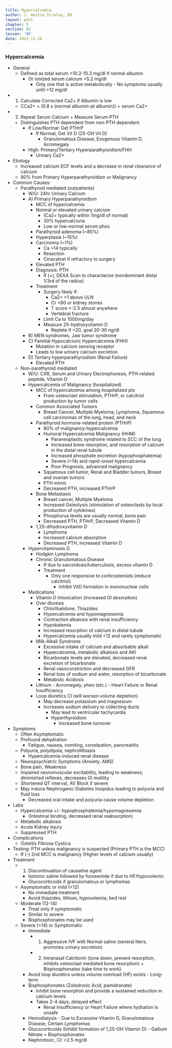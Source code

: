 ```yaml
---
title: Hypercalcemia
author: J. Austin Straley, DO
layout: post
chapter: 5
section: 02
lesson: '05'
date: 2022-11-26
---
```


<html>
    <meta charset="UTF-8">
    <meta name="viewport" content="width=device-width, initial-scale=1">
    <link href="{{site.baseurl}}/assets/grid/bootstrap-grid.min.css" rel="stylesheet">
    <link href="{{site.baseurl}}/assets/grid/grid.css" rel="stylesheet">
    <link rel="stylesheet" href="{{site.baseurl}}/assets/gitbook/gitbook-plugin-fontsettings/website.css">
    <link rel="stylesheet" href="{{site.baseurl}}/assets/gitbook/gitbook-plugin-search-pro/search.css">
    <link rel="stylesheet" href="{{site.baseurl}}/assets/gitbook/gitbook-plugin-back-to-top-button/plugin.css">
    <link rel="stylesheet" href="{{site.baseurl}}/assets/gitbook/style.css">
    <link rel="stylesheet" href="{{site.baseurl}}/assets/gitbook/rouge/{{ site.syntax_highlighter_style | default: 'colorful' }}.css">
    <meta name="HandheldFriendly" content="true"/>
    <meta name="viewport" content="width=device-width, initial-scale=1, user-scalable=no">
    <meta name="apple-mobile-web-app-capable" content="yes">
    <meta name="apple-mobile-web-app-status-bar-style" content="black">
    <link rel="apple-touch-icon-precomposed" sizes="152x152" href="{{site.baseurl}}/assets/gitbook/images/apple-touch-icon-precomposed-152.png">
    <link rel="shortcut icon" href="{{site.baseurl}}/{{site.favicon_path}}" type="image/x-icon">
    <style>
        .p {
            color: #B8B8B8;
        }
        .p1 {
            color
        }
    </style>
</html>

### Hypercalcemia
-	General
    -	Defined as total serum >10.2-10.3 mg/dl if normal albumin
        -	Or ionized serum calcium >5.2 mg/dl 
            -	Only one that is active metabolically
                    -	No symptoms usually until >12 mg/dl
-	1) Calculate Corrected Ca2+ if Albumin is low
    -	CCa2+ = (0.8 x (normal albumin-pt albumin)) + serum Ca2+
-	2) Repeat Serum Calcium + Measure Serum PTH
    -	Distinguishes PTH dependent from non-PTH dependent
        -	If Low/Normal: Get PTHrP
            -	If Normal, Get Vit D (25-OH Vit D)
                -	Granulomatous Disease, Exogenous Vitamin D, Acromegaly
        -	High: Primary/Tertiary Hyperparathyroidism/FHH
            -	Urinary Ca2+
-	Etiology
    -	Increased calcium ECF levels and a decrease in renal clearance of calcium
    -	90% from Primary Hyperparathyroidism or Malignancy
-	Common Causes:
    -	Parathyroid mediated (outpatients)
        -	W/U: 24hr Urinary Calcium
        -	A) Primary Hyperparathyroidism
            -	MCC of hypercalcemia
            -	Normal or elevated urinary calcium
                -	(Ca2+ typically within 1mg/dl of normal)
                -	30% hypercalciuria
                -	Low or low-normal serum phos
            -	Parathyroid adenoma (~85%)
            -	Hyperplasia (~15%)
            -	Carcinoma (~1%)
                -	Ca >14 typically
                -	Resection
                -	Cinacalcet if refractory to surgery 
            -	Elevated PTH
            -	Diagnosis: PTH
                -	If (+), DEXA Scan to characterize (nondominant distal 1/3rd of the radius)
            -	Treatment
                -	Surgery likely if:
                    -	Ca2+ >1 above ULN
                    -	Cr <60 or kidney stones
                    -	T score <-2.5 almost anywhere
                    -	Vertebral fracture
                -	Limit Ca to 1000mg/day
                -	Measure 25-hydroxyvitamin D
                    -	Replete if <20, goal 20-30 ng/dl
        -	B) MEN syndromes, Jaw tumor syndrome
        -	C) Familial Hypocalciuric Hypercalcemia (FHH)
            -	Mutation in calcium sensing receptor
            -	Leads to low urinary calcium excretion
        -	D) Tertiary hyperparathyroidism (Renal Failure)
            -	Elevated PTH
    -	Non-parathyroid mediated
        -	W/U: CXR, Serum and Urinary Electrophoresis, PTH-related peptide, Vitamin D
        -	Hypercalcemia of Malignancy (hospitalized)
            -	MCC of hypercalcemia among hospitalized pts
                -	From osteoclast stimulation, PTHrP, or calcitriol production by tumor cells
            -	Common Associated Tumors
                -	Breast Cancer, Multiple Myeloma, Lymphoma, Squamous cell carcinomas of the lung, head, and neck
            -	Parathyroid hormone-related protein (PTHrP)
                -	80% of malignancy-hypercalcemia
                -	Humoral Hypercalcemia Malignancy (HHM)
                    -	Paraneoplastic syndrome related to SCC of the lung
                    -	Increased bone resorption, and resorption of calcium in the distal renal tubule
                    -	Increased phosphate excretion (hypophosphatemia)
                    -	Severe (>14) and rapid-onset hypercalcemia
                    -	Poor Prognosis, advanced malignancy
                -	Squamous cell tumor, Renal and Bladder tumors, Breast and ovarian tumors
                -	PTH mimic
                -	Decreased PTH, increased PTHrP
            -	Bone Metastasis
                -	Breast cancer, Multiple Myeloma
                -	Increased Osteolysis (stimulation of osteoclasts by local production of cytokines)
                -	Phosphorus levels are usually normal, bone pain
                -	Decreased PTH, PTHrP, Decreased Vitamin D
            -	1,25-dihydroxyvitamin D
                -	Lymphoma
                -	Increased calcium absorption
                -	Decreased PTH, increased Vitamin D
        -	Hypervitaminosis D
            -	Hodgkin Lymphoma
            -	Chronic Granulomatous Disease
                -	If due to sarcoidosis/tuberculosis, excess vitamin D
                -	Treatment
                    -	Only one responsive to corticosteroids (reduce calcitriol)
                        -	Inhibit VitD formation in mononuclear cells
        -	Medications
            -	Vitamin D Intoxication (increased GI absorption)
            -	Over diuresis
                -	Chlorthalidone, Thiazides
                -	Hypercalcemia and hypomagnesemia
                -	Contraction alkalosis with renal insufficiency
                -	Hypokalemia
                -	Increased resorption of calcium in distal tubule
                -	Hypercalcemia usually mild <12 and rarely symptomatic
            -	Milk-Alkali Syndrome
                -	Excessive intake of calcium and absorbable alkali
                -	Hypercalcemia, metabolic alkalosis and AKI
                -	Bicarbonate levels are elevated, decreased renal excretion of bicarbonate
                -	Renal vasoconstriction and decreased GFR
                -	Renal loss of sodium and water, resorption of bicarbonate
                -	Metabolic Acidosis
            -	Lithium
                    -	Acromegaly, pheo (etc.)
                    -	Heart Failure or Renal Insufficiency
            -	Loop diuretics CI (will worsen volume depletion)
                -	May decrease potassium and magnesium
                -	Increases sodium delivery to collecting ducts
                    -	May lead to ventricular tachycardia
                    -	Hyperthyroidism
                        -	Increased bone turnover
-	Symptoms
    -	Often Asymptomatic
    -	Profound dehydration
        -	Fatigue, nausea, vomiting, constipation, pancreatitis
    -	Polyuria, polydipsia, nephrolithiasis
        -	Hypercalcemia-induced renal disease
    -	Neuropsychiatric Symptoms (Anxiety, AMS)
    -	Bone pain, Weakness
    -	Impaired neuromuscular excitability, leading to weakness, diminished reflexes, decreases GI motility
    -	Shortened QT interval, AV Block if severe
    -	May induce Nephrogenic Diabetes Insipidus leading to polyuria and fluid loss
        -	Decreased oral intake and polyuria cause volume depletion
-	Labs
    -	Hypercalcemia +/- hypophosphatemia/hypomagnesemia
        -	(Intestinal binding, decreased renal reabsorption)
    -	Metabolic alkalosis
    -	Acute Kidney Injury
    -	Suppressed PTH
-	Complications
    -	Osteitis Fibrosa Cystica
-	Testing: PTH unless malignancy is suspected (Primary PTH is the MCC)
    -	If (-) 2nd MCC is malignancy (Higher levels of calcium usually)
-	Treatment
    -	1) Discontinuation of causative agent
        -	Isotonic saline followed by furosemide if due to HF/hypovolemic
        -	Glucocorticoids if granulomatous or lymphomas
    -	Asymptomatic or mild (<12)
        -	No immediate treatment
        -	Avoid thiazides, lithium, hypovolemia, bed rest
    -	Moderate (12-14)
        -	Treat only if symptomatic
        -	Similar to severe
        -	Bisphosphonates may be used
    -	Severe (>14) or Symptomatic
        -	Immediate
            -	1) Aggressive IVF with Normal saline (several liters, promotes urinary excretion)
            -	2) Intranasal Calcitonin (tone down, prevent resorption, inhibits osteoclast mediated bone resorption) + Bisphosphonates (take time to work)
        -	Avoid loop diuretics unless volume overload (HF) exists
                -	Long-term
        -	Bisphosphonates (Zoledronic Acid, pamidronate)
            -	Inhibit bone resorption and provide a sustained reduction in calcium levels
            -	Takes 2-4 days, delayed effect
                -	Renal Insufficiency or Heart Failure where hydration is unsafe
        -	Hemodialysis
                -	Due to Excessive Vitamin D, Granulomatous Disease, Certain Lymphomas
        -	Glucocorticoids (Inhibit formation of 1,25-OH Vitamin D)
                -	Gallium Nitrate = Bisphosphonates
        -	Nephrotoxic, CI: >2.5 mg/dl
